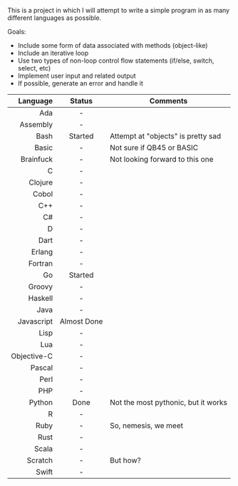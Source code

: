 This is a project in which I will attempt to write a simple program in as many different languages as possible. 

Goals: 

* Include some form of data associated with methods (object-like)
* Include an iterative loop
* Use two types of non-loop control flow statements (if/else, switch, select, etc)
* Implement user input and related output
* If possible, generate an error and handle it


Language|Status|Comments
---:|:---:|---
Ada|-|
Assembly|-|
Bash|Started|Attempt at "objects" is pretty sad
Basic|-|Not sure if QB45 or BASIC
Brainfuck|-|Not looking forward to this one
C|-|
Clojure|-|
Cobol|-|
C++|-|
C#|-|
D|-|
Dart|-|
Erlang|-|
Fortran|-|
Go|Started|
Groovy|-|
Haskell|-|
Java|-|
Javascript|Almost Done|
Lisp|-|
Lua|-|
Objective-C|-|
Pascal|-|
Perl|-|
PHP|-|
Python|Done|Not the most pythonic, but it works
R|-|
Ruby|-|So, nemesis, we meet
Rust|-|
Scala|-|
Scratch|-|But how?
Swift|-|

